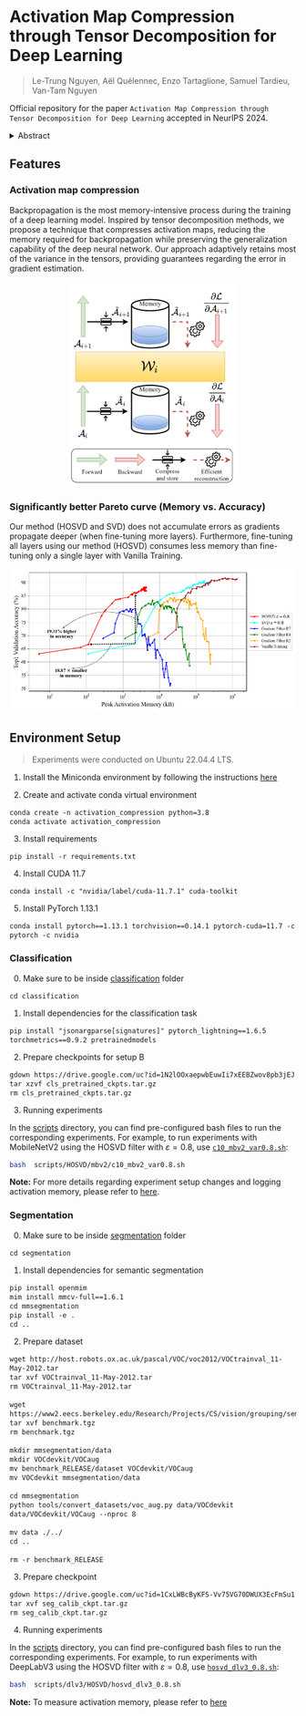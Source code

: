 
# Activation Map Compression through Tensor Decomposition for Deep Learning

> Le-Trung Nguyen, Aël Quélennec, Enzo Tartaglione, Samuel Tardieu, Van-Tam Nguyen

Official repository for the paper `Activation Map Compression through Tensor Decomposition for Deep Learning` accepted in NeurIPS 2024.

<details><summary>Abstract</summary>

Internet of Things and Deep Learning are synergetically exponentially growing industrial fields with a massive call for their unification into a common framework called Edge AI. While on-device inference is a well-explored topic in recent research, backpropagation remains an open challenge due to its prohibitive computational and memory costs compared to the extreme resource constraints of embedded devices. Drawing on tensor decomposition research, we tackle the major bottleneck in backpropagation, namely the memory footprint of activation map storage. We investigate and compare the effects of activation compression using Singular Value Decomposition and its tensor variant, High-Order Singular Value Decomposition. The application of low-order decomposition enables considerable memory savings while preserving the features being essential for learning, providing as well theoretical guarantees to convergence. Experimental results obtained on main-stream architectures and tasks demonstrate its Pareto-superiority over other state-of-the-art solutions, in terms of the trade-off between generalization and memory footprint.

</details>

## Features
### Activation map compression
Backpropagation is the most memory-intensive process during the training of a deep learning model. Inspired by tensor decomposition methods, we propose a technique that compresses activation maps, reducing the memory required for backpropagation while preserving the generalization capability of the deep neural network. Our approach adaptively retains most of the variance in the tensors, providing guarantees regarding the error in gradient estimation.

<p align="center">
  <img src="figures/activation_compression.png" width="300"/>
</p>

### Significantly better Pareto curve (Memory vs. Accuracy)
Our method (HOSVD and SVD) does not accumulate errors as gradients propagate deeper (when fine-tuning more layers). Furthermore, fine-tuning all layers using our method (HOSVD) consumes less memory than fine-tuning only a single layer with Vanilla Training.

<p align="center">
  <img src="figures/pareto_MCUNet_c10_imagenet.png" width="600" />
</p>



## Environment Setup
> Experiments were conducted on Ubuntu 22.04.4 LTS.

1. Install the Miniconda environment by following the instructions [here](https://docs.anaconda.com/miniconda/)

2. Create and activate conda virtual environment

```
conda create -n activation_compression python=3.8
conda activate activation_compression
```
3. Install requirements

```
pip install -r requirements.txt
```
4. Install CUDA 11.7

```
conda install -c "nvidia/label/cuda-11.7.1" cuda-toolkit
```

5. Install PyTorch 1.13.1

```
conda install pytorch==1.13.1 torchvision==0.14.1 pytorch-cuda=11.7 -c pytorch -c nvidia
```

### Classification

0. Make sure to be inside [classification](classification/) folder

```
cd classification
```

1. Install dependencies for the classification task

```
pip install "jsonargparse[signatures]" pytorch_lightning==1.6.5 torchmetrics==0.9.2 pretrainedmodels
```

2. Prepare checkpoints for setup B

```
gdown https://drive.google.com/uc?id=1N2lOOxaepwbEuwIi7xEEBZwov8pb3jEJ
tar xzvf cls_pretrained_ckpts.tar.gz
rm cls_pretrained_ckpts.tar.gz
```

3. Running experiments

  

In the [scripts](classification/scripts) directory, you can find pre-configured bash files to run the corresponding experiments. For example, to run experiments with MobileNetV2 using the HOSVD filter with $\varepsilon=0.8$, use [`c10_mbv2_var0.8.sh`](classification/scripts/HOSVD/mbv2/c10_mbv2_var0.8.sh):

  

```bash
bash  scripts/HOSVD/mbv2/c10_mbv2_var0.8.sh
```

**Note:** For more details regarding experiment setup changes and logging activation memory, please refer to [here](classification/README.md).

  

### Segmentation

0. Make sure to be inside [segmentation](segmentation/) folder

```
cd segmentation
```

1. Install dependencies for semantic segmentation

```
pip install openmim
mim install mmcv-full==1.6.1
cd mmsegmentation
pip install -e .
cd ..
```

2. Prepare dataset

```
wget http://host.robots.ox.ac.uk/pascal/VOC/voc2012/VOCtrainval_11-May-2012.tar
tar xvf VOCtrainval_11-May-2012.tar
rm VOCtrainval_11-May-2012.tar

wget https://www2.eecs.berkeley.edu/Research/Projects/CS/vision/grouping/semantic_contours/benchmark.tgz
tar xvf benchmark.tgz
rm benchmark.tgz

mkdir mmsegmentation/data
mkdir VOCdevkit/VOCaug
mv benchmark_RELEASE/dataset VOCdevkit/VOCaug
mv VOCdevkit mmsegmentation/data

cd mmsegmentation
python tools/convert_datasets/voc_aug.py data/VOCdevkit data/VOCdevkit/VOCaug --nproc 8

mv data ./../
cd ..

rm -r benchmark_RELEASE
```

3. Prepare checkpoint

```
gdown https://drive.google.com/uc?id=1CxLWBcByKFS-Vv75VG70DWUX3EcFmSu1
tar xvf seg_calib_ckpt.tar.gz
rm seg_calib_ckpt.tar.gz
```

4. Running experiments

In the [scripts](segmentation/scripts) directory, you can find pre-configured bash files to run the corresponding experiments. For example, to run experiments with DeepLabV3 using the HOSVD filter with $\varepsilon=0.8$, use [`hosvd_dlv3_0.8.sh`](segmentation/scripts/dlv3/HOSVD/hosvd_dlv3_0.8.sh):

  

```bash
bash  scripts/dlv3/HOSVD/hosvd_dlv3_0.8.sh
```

**Note:** To measure activation memory, please refer to [here](segmentation/README.md)
